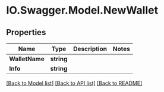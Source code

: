# IO.Swagger.Model.NewWallet
## Properties

Name | Type | Description | Notes
------------ | ------------- | ------------- | -------------
**WalletName** | **string** |  | 
**Info** | **string** |  | 

[[Back to Model list]](../README.md#documentation-for-models) [[Back to API list]](../README.md#documentation-for-api-endpoints) [[Back to README]](../README.md)

